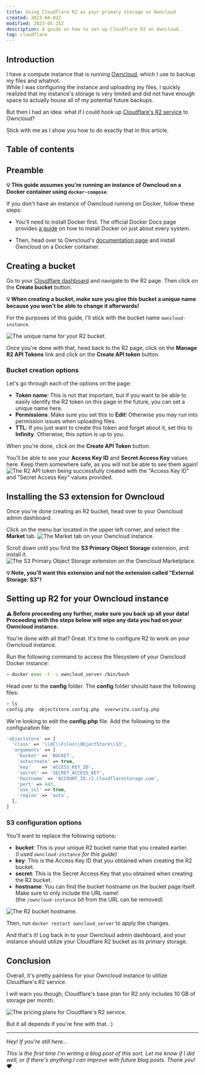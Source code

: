 ```yaml
---
title: Using Cloudflare R2 as your primary storage on Owncloud
created: 2023-04-02Z
modified: 2023-05-25Z
description: A guide on how to set up Cloudflare R2 on Owncloud.
tag: cloudflare
---
```


## Introduction

I have a compute instance that is running [Owncloud][owncloud], which I use to backup my files and whatnot.  
While I was configuring the instance and uploading my files, I quickly realized that my instance's storage is very
limited and did not have enough space to actually house all of my potential future backups.

But then I had an idea: what if I could hook up [Cloudflare's R2 service][r2] to Owncloud?

Stick with me as I show you how to do exactly that in this article.

[owncloud]: https://owncloud.com 'Owncloud'
[r2]: https://www.cloudflare.com/products/r2/ 'R2 home page'

## Table of contents

## Preamble

**💡 This guide assumes you're running an instance of Owncloud on a Docker container using `docker-compose`**.

If you don't have an instance of Owncloud running on Docker, follow these steps:

- You'll need to install Docker first. The official Docker Docs page provides [a guide][docker-install] on how to
  install Docker on just about every system.

- Then, head over to Owncloud's [documentation page][owncloud-install] and install Owncloud on a Docker container.

[docker-install]: https://docs.docker.com/engine/install/#server 'Docker Installation page'
[owncloud-install]: https://doc.owncloud.com/server/10.12/admin_manual/installation/docker 'Owncloud Installation page'

## Creating a bucket

Go to your [Cloudflare dashboard][cloudflare-dash] and navigate to the R2 page. Then click on the **Create bucket**
button.

**💡 When creating a bucket, make sure you give this bucket a unique name because you won't be able to change it
afterwards!**

For the purposes of this guide, I'll stick with the bucket name `owncloud-instance`.

![The unique name for your R2 bucket.](https://elixi.re/i/eq5h5.png 'The unique name for your R2 bucket.')

Once you're done with that, head back to the R2 page, click on the **Manage R2 API Tokens** link and click on the
**Create API token** button.

[cloudflare-dash]: https://dash.cloudflare.com 'Cloudflare dashboard page'

### Bucket creation options

Let's go through each of the options on the page:

- **Token name**: This is not that important, but if you want to be able to easily identify the R2 token on this page in
  the future, you can set a unique name here.
- **Permissions**: Make sure you set this to **Edit**! Otherwise you may run into permission issues when uploading
  files.
- **TTL**: If you just want to create this token and forget about it, set this to **Infinity**. Otherwise, this option
  is up to you.

When you're done, click on the **Create API Token** button.

You'll be able to see your **Access Key ID** and **Secret Access Key** values here. Keep them somewhere safe, as you
will not be able to see them again!  
![The R2 API token being successfully created with the "Access Key ID" and "Secret Access Key" values provided.](https://elixi.re/i/3rlfx.png 'The R2 API token being successfully created with the "Access Key ID" and "Secret Access Key" values provided.')

## Installing the S3 extension for Owncloud

Once you're done creating an R2 bucket, head over to your Owncloud admin dashboard.

Click on the menu bar located in the upper left corner, and select the **Market** tab.
![The Market tab on your Owncloud instance.](https://elixi.re/i/7zakj.png 'The Market tab on your Owncloud instance.')

Scroll down until you find the **S3 Primary Object Storage** extension, and install it.
![The S3 Primary Object Storage extension on the Owncloud Marketplace.](https://elixi.re/i/rnmm8.png 'The S3 Primary Object Storage extension on the Owncloud Marketplace.')

**💡 Note, you'll want this extension and not the extension called "External Storage: S3"!**

## Setting up R2 for your Owncloud instance

**⚠️ Before proceeding any further, make sure you back up all your data! Proceeding with the steps below will wipe any
data you had on your Owncloud instance.**

You're done with all that? Great. It's time to configure R2 to work on your Owncloud instance.

Run the following command to access the filesystem of your Owncloud Docker instance:

```bash title="Terminal"
> docker exec -t -i owncloud_server /bin/bash
```

Head over to the **config** folder. The **config** folder should have the following files:

```bash title="Terminal"
> ls
config.php  objectstore.config.php  overwrite.config.php
```

We're looking to edit the **config.php** file. Add the following to the configuration file:

```php title="config.php"
'objectstore' => [
  'class' => '\\OC\\Files\\ObjectStore\\S3',
  'arguments' => [
    'bucket' => 'BUCKET',
    'autocreate' => true,
    'key'    => 'ACCESS_KEY_ID',
    'secret' => 'SECRET_ACCESS_KEY',
    'hostname' => 'ACCOUNT_ID.r2.cloudflarestorage.com',
    'port' => 443,
    'use_ssl' => true,
    'region' => 'auto',
  ],
]
```

### S3 configuration options

You'll want to replace the following options:

- **bucket**: This is your unique R2 bucket name that you created earlier.  
  _(I used `owncloud-instance` for this guide)_
- **key**: This is the Access Key ID that you obtained when creating the R2 bucket.
- **secret**: This is the Secret Access Key that you obtained when creating the R2 bucket.
- **hostname**: You can find the bucket hostname on the bucket page itself. Make sure to only include the URL name!  
  (the `/owncloud-instance` bit from the URL can be removed)

![The R2 bucket hostname.](https://elixi.re/i/y8e7l.png 'The R2 bucket hostname.')

Then, run `docker restart owncloud_server` to apply the changes.

And that's it! Log back in to your Owncloud admin dashboard, and your instance should utilize your Cloudflare R2 bucket
as its primary storage.

## Conclusion

Overall, it's pretty painless for your Owncloud instance to utilize Cloudflare's R2 service.

I will warn you though, Cloudflare's base plan for R2 only includes 10 GB of storage per month.

![The pricing plans for Cloudflare's R2 service.](https://elixi.re/i/kwujy.png "The pricing plans for Cloudflare's R2 service.")

But it all depends if you're fine with that. :)

---

_Hey! If you're still here..._

_This is the first time I'm writing a blog post of this sort. Let me know if I did well, or if there's anything I can
improve with future blog posts. Thank you! ❤️_
